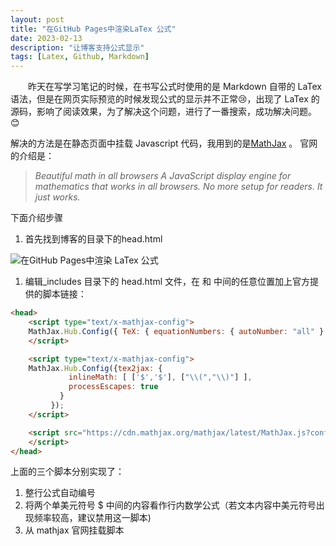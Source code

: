 ```yaml
---
layout: post
title: "在GitHub Pages中渲染LaTex 公式"
date: 2023-02-13 
description: "让博客支持公式显示"
tags: [Latex, Github, Markdown]
---   
```


　　昨天在写学习笔记的时候，在书写公式时使用的是 Markdown 自带的 LaTex 语法，但是在网页实际预览的时候发现公式的显示并不正常😢，出现了 LaTex 的源码，影响了阅读效果，为了解决这个问题，进行了一番搜索，成功解决问题。😊

解决的方法是在静态页面中挂载 Javascript 代码，我用到的是[MathJax](https://www.mathjax.org/) 。 官网的介绍是：
> *Beautiful math in all browsers A JavaScript display engine for mathematics that works in all browsers. No more setup for readers. It just works.*
>

下面介绍步骤

1. 首先找到博客的目录下的head.html

![在GitHub Pages中渲染 LaTex 公式](http://qiuxiaopeng2000.github.io//images/posts/article/在GitHub-Pages中渲染LaTex公式.png)

1. 编辑_includes 目录下的 head.html 文件，在 <head> 和 </head> 中间的任意位置加上官方提供的脚本链接：

```html
<head>
    <script type="text/x-mathjax-config">
    MathJax.Hub.Config({ TeX: { equationNumbers: { autoNumber: "all" } } });
    </script>

    <script type="text/x-mathjax-config">
    MathJax.Hub.Config({tex2jax: {
             inlineMath: [ ['$','$'], ["\\(","\\)"] ],
             processEscapes: true
           }
         });
    </script>

    <script src="https://cdn.mathjax.org/mathjax/latest/MathJax.js?config=TeX-AMS-MML_HTMLorMML" type="text/javascript">
    </script>
</head>
```
上面的三个脚本分别实现了：
1. 整行公式自动编号
2. 将两个单美元符号 $ 中间的内容看作行内数学公式（若文本内容中美元符号出现频率较高，建议禁用这一脚本)
3. 从 mathjax 官网挂载脚本

